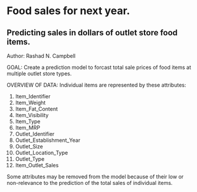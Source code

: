 # Food sales for next year.
## Predicting sales in dollars of outlet store food items.
Author:  Rashad N. Campbell

GOAL:  Create a prediction model to forcast total sale prices of food items at multiple outlet store types.

OVERVIEW OF DATA:
Individual items are represented by these attributes:
 1)   Item_Identifier
 2)   Item_Weight
 3)   Item_Fat_Content
 4)   Item_Visibility
 5)   Item_Type
 6)   Item_MRP
 7)   Outlet_Identifier
 8)   Outlet_Establishment_Year 
 8)   Outlet_Size
 9)   Outlet_Location_Type
 10)  Outlet_Type 
 11)  Item_Outlet_Sales 

Some attributes may be removed from the model because of their low or non-relevance to the prediction of the total sales of individual items.
